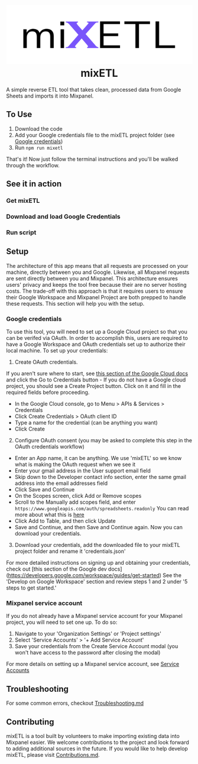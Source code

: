 <h1 align="center">
    <img width="540" height="160" src="logo.png" alt=""><br>
    mixETL
</h1>
A simple reverse ETL tool that takes clean, processed data from Google Sheets and imports it into Mixpanel.

## To Use
1. Download the code
2. Add your Google credentials file to the mixETL project folder (see [Google credentials](https://github.com/CodeSeeker-io/MixETL/blob/main/README.md#google-credentials))
3. Run `npm run mixetl`

That's it! Now just follow the terminal instructions and you'll be walked through the workflow.

## See it in action
### Get mixETL
### Download and load Google Credentials
### Run script

## Setup
The architecture of this app means that all requests are processed on your machine, directly between you and Google. Likewise, all Mixpanel requests are sent directly between you and Mixpanel. This architecture ensures users' privacy and keeps the tool free because their are no server hosting costs. The trade-off with this approach is that it requires users to ensure their Google Workspace and Mixpanel Project are both prepped to handle these requests. This section will help you with the setup. 
### Google credentials
To use this tool, you will need to set up a Google Cloud project so that you can be verifed via OAuth. In order to accomplish this, users are required to have a Google Workspace and OAuth credentials set up to authorize their local machine. To set up your credentials:
1. Create OAuth credentials.

  If you aren't sure where to start, see [this section of the Google Cloud docs](https://developers.google.com/workspace/guides/create-credentials#oauth-client-id) and click the Go to Credentials button
    - If you do not have a Google cloud project, you should see a Create Project button. Click on it and fill in the required fields before proceeding.
  - In the Google Cloud console, go to Menu > APIs & Services > Credentials
  - Click Create Credentials > OAuth client ID
  - Type a name for the credential (can be anything you want)
  - Click Create
  
2. Configure OAuth consent (you may be asked to complete this step in the OAuth credentials workflow)
  - Enter an App name, it can be anything. We use 'mixETL' so we know what is making the OAuth request when we see it
  - Enter your gmail address in the User support email field
  - Skip down to the Developer contact info section, enter the same gmail address into the email addresses field
  - Click Save and Continue
  - On the Scopes screen, click Add or Remove scopes
  - Scroll to the Manually add scopes field, and enter ```https://www.googleapis.com/auth/spreadsheets.readonly```
  You can read more about what this is [here](https://developers.google.com/identity/protocols/oauth2/scopes)
  - Click Add to Table, and then click Update
  - Save and Continue, and then Save and Continue again. Now you can download your credentials.
3. Download your credentials, add the downloaded file to your mixETL project folder and rename it 'credentials.json'

For more detailed instructions on signing up and obtaining your credentials, check out [this section of the Google dev docs] (https://developers.google.com/workspace/guides/get-started) See the 'Develop on Google Workspace' section and review steps 1 and 2 under '5 steps to get started.'

### Mixpanel service account
If you do not already have a Mixpanel service account for your Mixpanel project, you will need to set one up. To do so:
1. Navigate to your 'Organization Settings' or 'Project settings'
2. Select 'Service Accounts' > '+ Add Service Account'
3. Save your credentials from the Create Service Account modal (you won't have access to the password after closing the modal)

For more details on setting up a Mixpanel service account, see [Service Accounts](https://developer.mixpanel.com/reference/service-accounts) 

## Troubleshooting
For some common errors, checkout [Troubleshooting.md](https://github.com/CodeSeeker-io/MixETL/blob/main/Troubleshooting.md)

## Contributing
mixETL is a tool built by volunteers to make importing existing data into Mixpanel easier. We welcome contributions to the project and look forward to adding additional sources in the future. If you would like to help develop mixETL, please visit [Contributions.md](https://github.com/CodeSeeker-io/MixETL/blob/main/Contributions.md).

